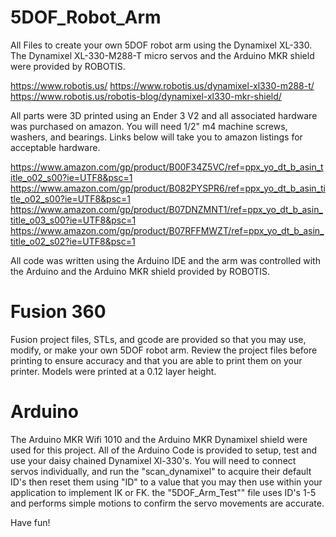 # 5DOF_Robot_Arm
All Files to create your own 5DOF robot arm using the Dynamixel XL-330.
The Dynamixel XL-330-M288-T micro servos and the Arduino MKR shield were provided by ROBOTIS. 


https://www.robotis.us/
https://www.robotis.us/dynamixel-xl330-m288-t/
https://www.robotis.us/robotis-blog/dynamixel-xl330-mkr-shield/


All parts were 3D printed using an Ender 3 V2 and all associated hardware was purchased on 
amazon. You will need 1/2" m4 machine screws, washers, and bearings. Links below will take 
you to amazon listings for acceptable hardware.


https://www.amazon.com/gp/product/B00F34Z5VC/ref=ppx_yo_dt_b_asin_title_o02_s00?ie=UTF8&psc=1
https://www.amazon.com/gp/product/B082PYSPR6/ref=ppx_yo_dt_b_asin_title_o02_s00?ie=UTF8&psc=1
https://www.amazon.com/gp/product/B07DNZMNT1/ref=ppx_yo_dt_b_asin_title_o03_s00?ie=UTF8&psc=1
https://www.amazon.com/gp/product/B07RFFMWZT/ref=ppx_yo_dt_b_asin_title_o02_s02?ie=UTF8&psc=1


All code was written using the Arduino IDE and the arm was controlled with the Arduino and 
the Arduino MKR shield provided by ROBOTIS.



# Fusion 360
Fusion project files, STLs, and gcode are provided so that you may use, modify, or make your own 5DOF robot arm. Review the project files before printing to ensure accuracy and that you are able to print them on your printer. Models were printed at a 0.12 layer height.



# Arduino
The Arduino MKR Wifi 1010 and the Arduino MKR Dynamixel shield were used for this project. All of the Arduino Code is provided to setup, test and use your daisy chained Dynamixel Xl-330's. You will need to connect servos individually, and run the "scan_dynamixel" to acquire their default ID's then reset them using "ID" to a value that you may then use within your application to implement IK or FK. the "5DOF_Arm_Test"" file uses ID's 1-5 and performs simple motions to confirm the servo movements are accurate.




Have fun!
